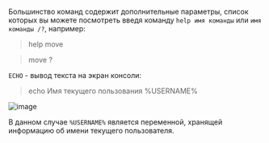 Большинство команд содержит дополнительные параметры, список которых вы можете посмотреть введя команду `help имя команды` или `имя команды /?`, например:
> help move

> move \?

`ECHO` - вывод текста на экран консоли:
> echo Имя текущего пользования %USERNAME%

![image](https://user-images.githubusercontent.com/89955495/131787369-1d292af5-ad7c-47ea-8e1c-4fef58eb85ef.png)

В данном случае `%USERNAME%` является переменной, хранящей информацию об имени текущего пользователя.

